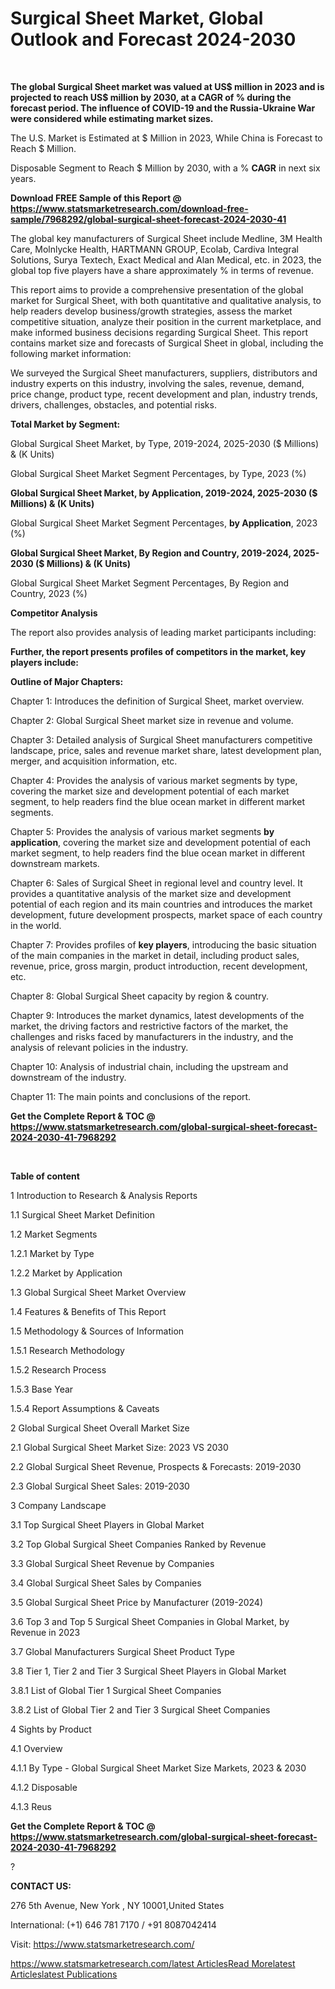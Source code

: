 <h1>Surgical Sheet Market, Global Outlook and Forecast 2024-2030</h1><br/><p><strong>The global Surgical Sheet market was valued at US$ million in 2023 and is projected to reach US$ million by 2030, at a <strong>CAGR</strong> of % during the forecast period. The influence of COVID-19 and the Russia-Ukraine War were considered while estimating market sizes.</strong></p>
 
 
 
 <p>The U.S. Market is Estimated at $ Million in 2023, While China is Forecast to Reach $ Million.</p>
 
 
 
 <p>Disposable Segment to Reach $ Million by 2030, with a % <strong>CAGR</strong> in next six years.</p>
 
 
 
 <p><strong>Download FREE Sample of this Report @ <a href="https://www.statsmarketresearch.com/download-free-sample/7968292/global-surgical-sheet-forecast-2024-2030-41">https://www.statsmarketresearch.com/download-free-sample/7968292/global-surgical-sheet-forecast-2024-2030-41</a></strong></p>
 
 
 
 <p>The global key manufacturers of Surgical Sheet include Medline, 3M Health Care, Molnlycke Health, HARTMANN GROUP, Ecolab, Cardiva Integral Solutions, Surya Textech, Exact Medical and Alan Medical, etc. in 2023, the global top five players have a share approximately % in terms of revenue.</p>
 
 
 
 <p>This report aims to provide a comprehensive presentation of the global market for Surgical Sheet, with both quantitative and qualitative analysis, to help readers develop business/growth strategies, assess the market competitive situation, analyze their position in the current marketplace, and make informed business decisions regarding Surgical Sheet. This report contains market size and forecasts of Surgical Sheet in global, including the following market information:</p>
 
 
 
 <p>We surveyed the Surgical Sheet manufacturers, suppliers, distributors and industry experts on this industry, involving the sales, revenue, demand, price change, product type, recent development and plan, industry trends, drivers, challenges, obstacles, and potential risks.</p>
 
 
 
 <p><strong>Total Market by Segment:</strong></p>
 
 
 
 <p>Global Surgical Sheet Market, by Type, 2019-2024, 2025-2030 ($ Millions) & (K Units)</p>
 
 
 
 <p>Global Surgical Sheet Market Segment Percentages, by Type, 2023 (%)</p>
 
 
 
 <p><strong>Global Surgical Sheet Market, <strong>by Application</strong>, 2019-2024, 2025-2030 ($ Millions) & (K Units)</strong></p>
 
 
 
 <p>Global Surgical Sheet Market Segment Percentages, <strong>by Application</strong>, 2023 (%)</p>
 
 
 
 <p><strong>Global Surgical Sheet Market, By Region and Country, 2019-2024, 2025-2030 ($ Millions) & (K Units)</strong></p>
 
 
 
 <p>Global Surgical Sheet Market Segment Percentages, By Region and Country, 2023 (%)</p>
 
 
 
 <p><strong>Competitor Analysis</strong></p>
 
 
 
 <p>The report also provides analysis of leading market participants including:</p>
 
 
 
 <p><strong>Further, the report presents profiles of competitors in the market, <strong>key players</strong> include:</strong></p>
 
 
 
 <p><strong>Outline of Major Chapters:</strong></p>
 
 
 
 <p>Chapter 1: Introduces the definition of Surgical Sheet, market overview.</p>
 
 
 
 <p>Chapter 2: Global Surgical Sheet market size in revenue and volume.</p>
 
 
 
 <p>Chapter 3: Detailed analysis of Surgical Sheet manufacturers competitive landscape, price, sales and revenue market share, latest development plan, merger, and acquisition information, etc.</p>
 
 
 
 <p>Chapter 4: Provides the analysis of various market segments by type, covering the market size and development potential of each market segment, to help readers find the blue ocean market in different market segments.</p>
 
 
 
 <p>Chapter 5: Provides the analysis of various market segments <strong>by application</strong>, covering the market size and development potential of each market segment, to help readers find the blue ocean market in different downstream markets.</p>
 
 
 
 <p>Chapter 6: Sales of Surgical Sheet in regional level and country level. It provides a quantitative analysis of the market size and development potential of each region and its main countries and introduces the market development, future development prospects, market space of each country in the world.</p>
 
 
 
 <p>Chapter 7: Provides profiles of <strong>key players</strong>, introducing the basic situation of the main companies in the market in detail, including product sales, revenue, price, gross margin, product introduction, recent development, etc.</p>
 
 
 
 <p>Chapter 8: Global Surgical Sheet capacity by region & country.</p>
 
 
 
 <p>Chapter 9: Introduces the market dynamics, latest developments of the market, the driving factors and restrictive factors of the market, the challenges and risks faced by manufacturers in the industry, and the analysis of relevant policies in the industry.</p>
 
 
 
 <p>Chapter 10: Analysis of industrial chain, including the upstream and downstream of the industry.</p>
 
 
 
 <p>Chapter 11: The main points and conclusions of the report.</p>
 
 
 
 <div><b>Get the Complete Report & TOC @ <a href="https://www.statsmarketresearch.com/global-surgical-sheet-forecast-2024-2030-41-7968292">https://www.statsmarketresearch.com/global-surgical-sheet-forecast-2024-2030-41-7968292</a></b></div>
 
 
 
 <p><br />
 
 <b>Table of content</b></p>
 
 
 
 <p>1 Introduction to Research & Analysis Reports<br />
 
 1.1 Surgical Sheet Market Definition<br />
 
 1.2 Market Segments<br />
 
 1.2.1 Market by Type<br />
 
 1.2.2 Market by Application<br />
 
 1.3 Global Surgical Sheet Market Overview<br />
 
 1.4 Features & Benefits of This Report<br />
 
 1.5 Methodology & Sources of Information<br />
 
 1.5.1 Research Methodology<br />
 
 1.5.2 Research Process<br />
 
 1.5.3 Base Year<br />
 
 1.5.4 Report Assumptions & Caveats<br />
 
 2 Global Surgical Sheet Overall Market Size<br />
 
 2.1 Global Surgical Sheet Market Size: 2023 VS 2030<br />
 
 2.2 Global Surgical Sheet Revenue, Prospects & Forecasts: 2019-2030<br />
 
 2.3 Global Surgical Sheet Sales: 2019-2030<br />
 
 3 Company Landscape<br />
 
 3.1 Top Surgical Sheet Players in Global Market<br />
 
 3.2 Top Global Surgical Sheet Companies Ranked by Revenue<br />
 
 3.3 Global Surgical Sheet Revenue by Companies<br />
 
 3.4 Global Surgical Sheet Sales by Companies<br />
 
 3.5 Global Surgical Sheet Price by Manufacturer (2019-2024)<br />
 
 3.6 Top 3 and Top 5 Surgical Sheet Companies in Global Market, by Revenue in 2023<br />
 
 3.7 Global Manufacturers Surgical Sheet Product Type<br />
 
 3.8 Tier 1, Tier 2 and Tier 3 Surgical Sheet Players in Global Market<br />
 
 3.8.1 List of Global Tier 1 Surgical Sheet Companies<br />
 
 3.8.2 List of Global Tier 2 and Tier 3 Surgical Sheet Companies<br />
 
 4 Sights by Product<br />
 
 4.1 Overview<br />
 
 4.1.1 By Type - Global Surgical Sheet Market Size Markets, 2023 & 2030<br />
 
 4.1.2 Disposable<br />
 
 4.1.3 Reus</p>
 
 
 
 <div><b>Get the Complete Report & TOC @ <a href="https://www.statsmarketresearch.com/global-surgical-sheet-forecast-2024-2030-41-7968292">https://www.statsmarketresearch.com/global-surgical-sheet-forecast-2024-2030-41-7968292</a></b></div>
 
 
 
 <p>? </p>
 
 
 
 <p><b>CONTACT US:</b><br />
 
 276 5th Avenue, New York , NY 10001,United States<br />
 
 International: (+1) 646 781 7170 / +91 8087042414<br />
 
 Visit: <a href="https://www.statsmarketresearch.com/">https://www.statsmarketresearch.com/</a><br />
 
 <a href="https://gyeongbokgung.com">https://www.statsmarketresearch.com/</a><a href="https://hallyeomaritime.com">latest Articles</a><a href="https://jingwansa.com">Read More</a><a href="https://nguoiviet.jp/">latest Articles</a><a href="https://www.intelmarketresearch.com/">latest Publications</a></p>